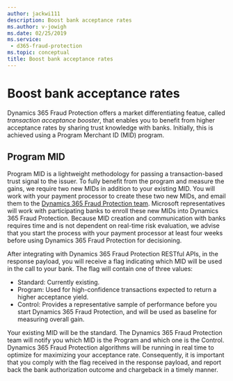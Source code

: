 ```yaml
---
author: jackwi111
description: Boost bank acceptance rates
ms.author: v-jowigh
ms.date: 02/25/2019
ms.service:
 - d365-fraud-protection
ms.topic: conceptual
title: Boost bank acceptance rates
---
```



# Boost bank acceptance rates

Dynamics 365 Fraud Protection offers a market differentiating featue, called *transaction acceptance booster*, that enables you to benefit from higher acceptance rates by sharing trust knowledge with banks. Initially, this is achieved using a Program Merchant ID (MID) program. 

## Program MID

Program MID is a lightweight methodology for passing a transaction-based trust signal to the issuer. To fully benefit from the program and measure the gains, we require two new MIDs in addition to your existing MID. You will work with your payment processor to create these two new MIDs, and email them to the [Dynamics 365 Fraud Protection team](dfpissuersupport@microsoft.com). Microsoft representatives will work with participating banks to enroll these new MIDs into Dynamics 365 Fraud Protection. Because MID creation and communication with banks requires time and is not dependent on real-time risk evaluation, we advise that you start the process with your payment processor at least four weeks before using Dynamics 365 Fraud Protection for decisioning. 

After integrating with Dynamics 365 Fraud Protection RESTful APIs, in the response payload, you will receive a flag indicating which MID will be used in the call to your bank. The flag will contain one of three values:

- Standard: Currently existing.
- Program: Used for high-confidence transactions expected to return a higher acceptance yield.
- Control: Provides a representative sample of performance before you start Dynamics 365 Fraud Protection, and will be used as baseline for measuring overall gain. 

Your existing MID will be the standard. The Dynamics 365 Fraud Protection team will notify you which MID is the Program and which one is the Control. Dynamics 365 Fraud Protection algorithms will be running in real time to optimize for maximizing your acceptance rate. Consequently, it is important that you comply with the flag received in the response payload, and report back the bank authorization outcome and chargeback in a timely manner.
